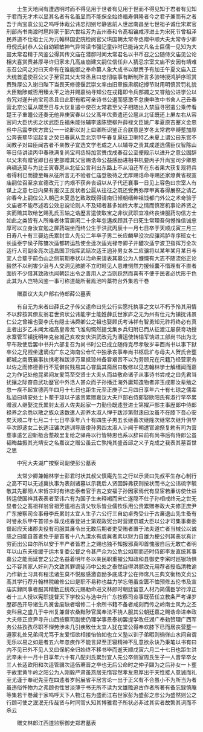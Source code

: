 <!-- { "loadSidebar": true } -->
　　士生天地间有遭遇明时而不得见用于世者有见用于世而不得见知于君者有见知于君而无才术以显其名者有名虽显而不能保全始终福寿俱隆者今之君子兼而有之者吾于尚宝袁公见之呜呼休哉公讳忠彻别号静思前人世居南昌至七世祖子诚仕宋累官刑部尚书南渡时扈跸家于鄞六世祖芳为吉州泰和令髙祖镛咸淳进士为宋死节曾祖泽民养道不仕祖士元为元翰林国史院检阅官父珙国朝太常寺丞赠中顺大夫太常寺少卿母倪氏封恭人公自幼颖敏神气异常读书强记童丱时已能诗文凡名士巨儒一见知为大噐太常君精于风鉴公得其传文庙在潜邸时闻太常君名以书币召之公随侍文庙见公论相大喜赏赉甚厚寻许归家未几高庙崩建文嗣位信任非人猜忌宗室文庙不安因有靖难志召公问之对曰天命有在谁能御之奉命纂人象大成书以献赉予有加壬午夏文庙入正大统首遣使召公父子至官其父太常丞且曰忠彻临事有断制所言多验特授鸿胪序班赏赉殊厚公入谢曰陛下当畏天修德偃武崇文率由旧章振肃纲纪撙节财用明慎赏罚礼貌大臣黜陟臧否用臻太平之治并赐嘉纳寻知公在戎籍即令兵部蠲之又甞勉公进学公以务冗对遂升尚宝司丞且曰此职有暇可亲诗书公退而感激不怠庚申改中书舍人己丑春营北京公扈从既至日与大议复遣中使召太常君至父子相随出入禁庭寻密遣公乘传看楚王子重瞳公还奏无他异庚寅春以公父髙年优赉遣还公扈从北征既还上屏左右从容宻问大臣优劣之状武臣丘福朱能张辅李逺陈懋柳升薛禄文臣姚广孝夏原吉蹇义金忠呉中吕震李庆方宾公一一论断以对上曰卿所识鉴正合朕意是岁冬太常君卒赙塟加厚公奔丧塟毕诏起复之癸巳春扈从至北京甲午春复扈征卫喇特乙未夏上谓公曰东宫不闻教子对曰臣闻古者不亲教子宜选文学老成之人以辅导之责其成遂选儒臣仪智陈山等日侍讲读丙申春秩满复尚宝司丞特加赏赉戊戌春召公至便殿示以进升之意公固辞以父未有赠官即日召吏部赠其父官赐诰命公益感励进相书机要丙子升尚宝司少卿恩典稠迭莫与为比壬寅春扈从北征公言利出东路上不从洎还军在东者果大获复观将兵者得利已而捷至每从征所言无不验者仁庙登极待之尤厚赐诰命寻赐还家燎黄省视宣庙嗣位召至京宣德改元丁内艰不获奔丧诏以从子代还襄事一日见上容色曰宗室人有谋上之意七日内果有报汉王反状者公扈从往征之既还受赉弥厚甲寅春得展祭之请乙卯春今上嗣位公入朝己未夏恳乞致政既得请南归倾朝缙绅祖饯都门外公之术竒验于文庙者不能尽述若公效忠谠论则人不及知者甚多如终大孝之情而慎宻机事论养贤之实而赡其取给乞赐孔氏玉轴之诰歴言遣使取宝之非议武职宜准终丧谏服药勿信方士如此之类皆有人所难者休官居闲二十余年忽遘疾顾其子曰死生常理吾何憾惟信诚忠厚可以立身汝宜勉之屏药端坐而终公生于洪武丙辰十一月七日卒于天顺戊寅三月三日寿八十有三娶边氏累封宜人先公二年卒子男二长应麟早没次应骧鸿胪寺序班女七长适泰宁侯子陈镛次适都转运盐使金逹次适光禄寺卿子井醴次适宁波卫指挥万全次适行人司副金亮次适昌国卫指挥武铦次适王逈孙男女各二应骧将以某年某月某日与宜人合塟于前岙山之侧前期奉状以治命来请表其墓公为人慷慨有大志不随流俗正论毅然不以利害少沮与人交洞见肺腑不立町畦见人患难恻然力援倾囊不惜理有不直者面折不少借其致政也闻朝廷出令之善用人之当则跃然而喜有不便于民者必忧形于色此其为人岂特风鉴一事可称道哉所著鳯池吟藁符台外集若干巻

　　赠嘉议大夫户部右侍郎薛公墓表

　　有自无为来者曰薛氏之子传父逺命曰先公行实愿托执事之文以不朽予怜其用情不以辞按其僚友翁君世资状公讳能字士能姓薛氏世家庐之无为州有仕元为镇抚讳景仁公之曾祖也娶李氏有隠士讳舜卿公之祖也娶顾氏考讳祥有智勇知元祚将终必有真主者出岁乙未闻太祖髙皇帝龙飞淮甸慨然提戈集乡兵归附已而从征渡江屡获竒功授水寨管军镇抚明年克台城己亥攻安庆洪武改元为漕运使转输军饷进工部尚书出为北平布政使后罢中书升六部复召为尚书时公已成立随侍克尽孝敬岁辛酉尚书以事下狱卒公之兄觊坐逮谪戍广东之海南公仓忙中独承丧事奉尚书柩启圹与母夫人贺氏合塟都城之南既襄事扶携老稚跋涉万里抵琼州备甞艰苦不以为劳顾兄在尺籍乃经营家务以佐之而修德善行不荒僻贫贱易其心甞扁其斋居曰敬修以见志翰林学士解缙闻而嘉之为作记处他昆弟间友爱笃至交贤士大夫乆而益敬命诸子从事诗书尝戒之曰先君当扰攘之际奋自武功歴官中外活人甚众而子孙播迁海外庸知造物者非玉成邪汝辈勉之忽一疾不起宣德丙午四月十七日也距生元至正庚子二月四日享年六十有七琼之儒辈私谥曰靖安处士卜塟于琼以子逺贵累赠嘉议大夫戸部右侍郎娶欧阳氏有淑行早卒累赠淑人继娶沈氏累封太淑人佐夫起家一力勤俭既逺登进士第擢戸部主事歴郎中侍郎禄养之余悉以散之族众逺数遣人迎养太淑人惮于跋渉第慰逺曰汝虽不在膝下吾心安矣天顺二年七月二十七日卒享年八十有四生子男五长继善次继隆次继常次继升俱早卒次即逺女二长适汪镛次适训导唐虔孙男四太淑人讣闻于朝遣官谕祭复勅有司为营塟事逺乞迎新柩合塟故里复给之驿舟以行皆特恩也系以辞曰前有尚书后有侍郎公虽韬晦益振其光靖安之名嘉议之赠公虽云亡孰掩其盛首邱之义子克成之我表其墓百世之思

　　中宪大夫湖广按察司副使彭公墓表

　　太常少卿兼翰林学士彭君时状其叔父慎庵先生之行以示贤曰先叔平生存心制行之高不可以无述冀执事为表刻诸墓以示我后人贤固辞弗获则按状而书之公讳琉字毓敬其先鄱阳人宋哲宗时有讳忠泰者官于吉之安福子孙因家焉代有显宦若亷访使仕益转运使国祥其表表者至讳六有为国子生未释褐而宋亡遂隠不仕子孙相戒终元之世无显者公之髙祖祥翁曾祖芳逺祖古清父钦乐皆业儒钦乐用公贵累赠奉政大夫修正庶尹广东按察司佥事母李氏累封太宜人生子六公行三自幼卓秀受业于古亷退山先生蚤有时誉永乐甲午首领乡荐戊戌春登进士第观政宪台时营建京城大臣以公才可集事奏委督起应天诸郡夫役有司服其亷令出无敢后期者吏受贿者置于法夫道亡者当械公以诚感之曰能自首者免于是首者十八九溧水有虞眞者素以财力自雄为梗公列其恶状真计穷而出公曰尔所以安于丰产者皆君上之赐也独不知报邪真叩首愧服自后无敢亡者明年以山东夫役缓于运木复委公督之令甚严众为公危公如期而还时侍郎李友直统其事嘉公之能而延誉之公之名益着明年冬以亲民职重擢公知政和县御史李宷时廵银场惧公不容其家人奸利乃文致其罪谪徒沛中公处之泰然自得洪熈改元用荐者授临清教谕乃作新士习具有程法诸生莫不悦服感激奋励多底成才公在师席凡三典文衡杨文贞公髙其学行荐升翰林院编修公曰是职不易称也益力学忘倦虽空匮不恤预修五伦书及宣庙实録同事者服其精勤正统改元赐勅命进文林郎时朝廷留意人材乃简儒臣学行淳正者十三人授以宪职提督天下学校公与选中升广东按察司佥事既莅任立教条严考课岁歴郡邑开导诸生凡黉舍废缺者增修二十余所书籍不备者咸刻而传之岭南士风为之丕变科目之盛几于中州复兼督农桑黜陟官属奉法不挠人服其公朝廷嘉之赐诰命进奉政大夫修正庻尹寻升山西按察司副使仍理学事景泰初罢提学改任湖广奉勑赞理广西军务公益孜孜尽职不惮劳渉未几引疾致仕太宜人犹在堂公得奉欢膝下已而居丧营塟一遵家礼处兄弟间尤笃于友爱恒欲相接怡怡如也立义塾以训子弟暇则徜徉山水间自谓无乐以易之如是者五六年忽疾作不能言舁至正寝精神不乱意欲永诀乃秉笔以书有曰内不见已外不见人又曰保躬全归始终不移书毕而逝天顺戊寅六月二十七日也距生洪武辛未十一月十日享年六十有八配刘氏累封宜人先公卒侧室周氏生子一人晋早卒女三人长适欧阳和次适管骥次适伍瑭晋之卒也无后公命时之仲子頥为之后孙女一卜塟于故里黄牛岭之阳公为人刚毅严肃虽燕居无惰容然孝友忠厚出于天性接人意诚而礼至尤谨于奉祀先茔在四逺者岁躬展省平居言论一出于正义有不合虽小不为所当为者虽违俗忤物为之弗顾也性甘淡薄于书无所不读为文雄赡追古作者所著有备忘録慎庵等集若干巻藏于家呜呼天下人物江右为盛而江右世家彭为盛彭之彦公为盛然则公之行顾可使之泯泯无传哉贤与时同官乆知其博雅君子所状必非过其实者故繁其词而不杀云

　　赠文林郎江西道监察御史郑君墓表

